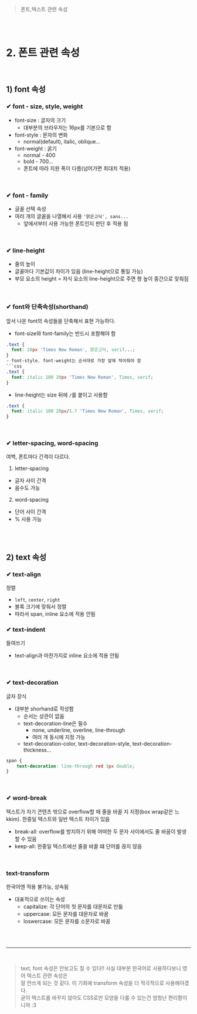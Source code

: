 > 폰트,텍스트 관련 속성

<br>
<br>

# 2. 폰트 관련 속성
  
<br>

## 1) font 속성
### ✔ font - size, style, weight
- font-size : 글자의 크기
  + 대부분의 브라우저는 16px를 기본으로 함
- font-style : 문자의 변화
  + normal(default), italic, oblique... 
- font-weight : 굵기
  + normal - 400
  + bold - 700...
  + 폰트에 따라 지원 폭이 다름(넘어가면 최대치 적용)

<br>

### ✔ font - family
- 글꼴 선택 속성
- 여러 개의 글꼴을 나열해서 사용 ```'맑은고딕', sans...```
  + 앞에서부터 사용 가능한 폰트인지 판단 후 적용 됨

<br>

### ✔ line-height
- 줄의 높이
- 글꼴마다 기본값이 차이가 있음 (line-height으로 통일 가능)
- 부모 요소의 height = 자식 요소의 line-height으로 주면 행 높이 중간으로 맞춰짐

<br>

### ✔ font와 단축속성(shorthand)
앞서 나온 font의 속성들을 단축해서 표현 가능하다.
- font-size와 font-family는 반드시 포함해야 함   
```css
.text {
  font: 20px 'Times New Roman', 맑은고딕, serif...;
}
- font-style, font-weight는 순서대로 가장 앞에 적어줘야 함   
```css
.text {
  font: italic 100 20px 'Times New Roman', Times, serif;
}
```
- line-height는 size 뒤에 ```/```를 붙이고 사용함
```css
.text {
  font: italic 100 20px/1.7 'Times New Roman', Times, serif;
}
```
<br>

### ✔ letter-spacing, word-spacing
여백, 폰트마다 간격이 다르다.
1. letter-spacing
  - 글자 사이 간격
  - 음수도 가능
2. word-spacing
  - 단어 사이 간격
  - % 사용 가능

<br>
<br>

## 2) text 속성

### ✔ text-align
정렬
- ```left```, ```center```, ```right```
- 블록 크기에 맞춰서 정렬
- 따라서 span, inline 요소에 적용 안됨

### ✔ text-indent
들여쓰기
- text-align과 마찬가지로 inline 요소에 적용 안됨

<br>

### ✔ text-decoration
글자 장식
- 대부분 shorhand로 작성함
  + 순서는 상관이 없음
  + text-decoration-line은 필수
    * none, underline, overline, line-through
    * 여러 개 동시에 지정 가능
  + text-decoration-color, text-decoration-style, text-decoration-thickness...
```css
span {
    text-decoration: line-through red 3px double;
}
```
<br>

### ✔ word-break
텍스트가 자기 콘텐츠 밖으로 overflow할 때 줄을 바꿀 지 지정(box wrap같은 느kkim). 한중일 텍스트와 일반 텍스트 차이가 있음
- break-all: overflow를 방지하기 위해 어떠한 두 문자 사이에서도 줄 바꿈이 발생할 수 있음
- keep-all: 한중일 텍스트에선 줄을 바꿀 떄 단어를 끊지 않음

<br>

### text-transform
한국어엔 적용 불가능, 상속됨

- 대표적으로 쓰이는 속성
  + capitalize: 각 단어의 첫 문자를 대문자로 만듦
  + uppercase: 모든 문자를 대문자로 바꿈
  + loswercase: 모든 문자를 소문자로 바꿈

<br>
<br>

------

<br> 

> text, font 속성은 안보고도 칠 수 있다!! 사실 대부분 한국어로 사용하다보니 영어 텍스트 관련 속성은 <br>
> 잘 안쓰게 되는 것 같다. 이 기회에 transform 속성을 더 적극적으로 사용해야겠다. <br>
> 굳이 텍스트를 바꾸지 않아도 CSS로만 모양을 다룰 수 있는건 엄청난 편리함이니까 :3